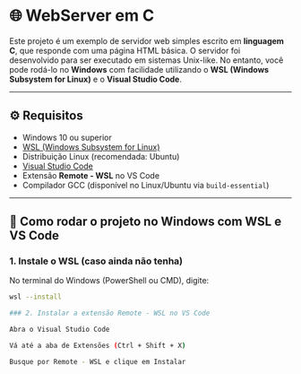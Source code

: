 # 🌐 WebServer em C

Este projeto é um exemplo de servidor web simples escrito em **linguagem C**, que responde com uma página HTML básica. O servidor foi desenvolvido para ser executado em sistemas Unix-like. No entanto, você pode rodá-lo no **Windows** com facilidade utilizando o **WSL (Windows Subsystem for Linux)** e o **Visual Studio Code**.

---

## ⚙️ Requisitos

- Windows 10 ou superior
- [WSL (Windows Subsystem for Linux)](https://learn.microsoft.com/pt-br/windows/wsl/install)
- Distribuição Linux (recomendada: Ubuntu)
- [Visual Studio Code](https://code.visualstudio.com/)
- Extensão **Remote - WSL** no VS Code
- Compilador GCC (disponível no Linux/Ubuntu via `build-essential`)

---

## 🚀 Como rodar o projeto no Windows com WSL e VS Code

### 1. Instale o WSL (caso ainda não tenha)

No terminal do Windows (PowerShell ou CMD), digite:

```bash
wsl --install

### 2. Instalar a extensão Remote - WSL no VS Code

Abra o Visual Studio Code

Vá até a aba de Extensões (Ctrl + Shift + X)

Busque por Remote - WSL e clique em Instalar
